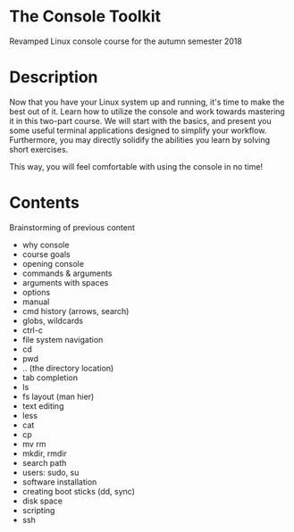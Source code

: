 # The Console Toolkit

Revamped Linux console course for the autumn semester 2018

# Description

Now that you have your Linux system up and running, it's time to make the best
out of it. Learn how to utilize the console and work towards mastering it in
this two-part course. We will start with the basics, and present you some
useful terminal applications designed to simplify your workflow. Furthermore,
you may directly solidify the abilities you learn by solving short exercises.

This way, you will feel comfortable with using the console in no time!

# Contents

Brainstorming of previous content

- why console
- course goals
- opening console
- commands & arguments
- arguments with spaces
- options
- manual
- cmd history (arrows, search)
- globs, wildcards
- ctrl-c
- file system navigation
- cd
- pwd
- .. (the directory location)
- tab completion
- ls
- fs layout (man hier)
- text editing
- less
- cat
- cp
- mv rm
- mkdir, rmdir
- search path
- users: sudo, su
- software installation
- creating boot sticks (dd, sync)
- disk space
- scripting
- ssh
